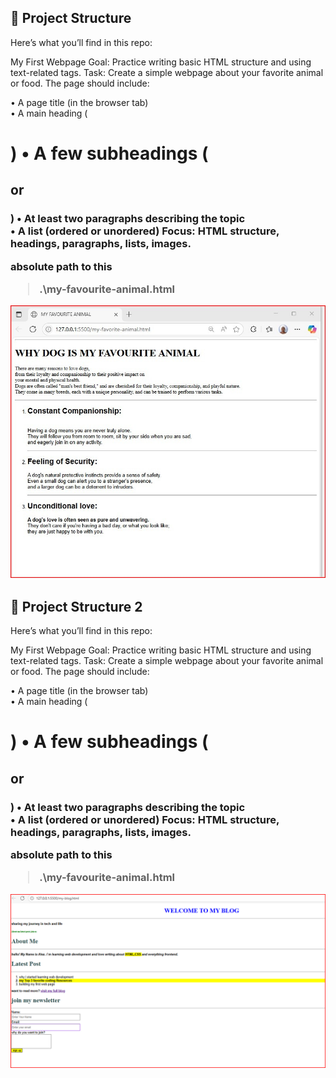 ## 📂 Project Structure

Here’s what you’ll find in this repo:

My First Webpage Goal: Practice writing basic HTML structure and using text-related tags.
Task: Create a simple webpage about your favorite animal or food. The page should include:

• A page title (in the browser tab)  
• A main heading (<h1>)
• A few subheadings (<h2>or<h3>)
• At least two paragraphs describing the topic  
• A list (ordered or unordered)
Focus: HTML structure, headings, paragraphs, lists, images.

absolute path to this

> .\my-favourite-animal.html

![alt text](image.png)

## 📂 Project Structure 2

Here’s what you’ll find in this repo:

My First Webpage Goal: Practice writing basic HTML structure and using text-related tags.
Task: Create a simple webpage about your favorite animal or food. The page should include:

• A page title (in the browser tab)  
• A main heading (<h1>)
• A few subheadings (<h2>or<h3>)
• At least two paragraphs describing the topic  
• A list (ordered or unordered)
Focus: HTML structure, headings, paragraphs, lists, images.

absolute path to this

> .\my-favourite-animal.html

![alt text](P2.png)
